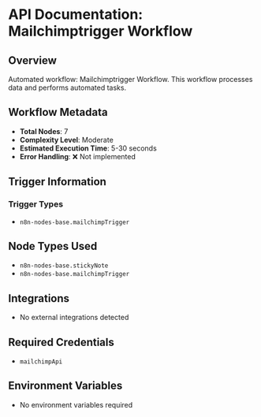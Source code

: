 # API Documentation: Mailchimptrigger Workflow

## Overview
Automated workflow: Mailchimptrigger Workflow. This workflow processes data and performs automated tasks.

## Workflow Metadata
- **Total Nodes**: 7
- **Complexity Level**: Moderate
- **Estimated Execution Time**: 5-30 seconds
- **Error Handling**: ❌ Not implemented

## Trigger Information
### Trigger Types
- `n8n-nodes-base.mailchimpTrigger`

## Node Types Used
- `n8n-nodes-base.stickyNote`
- `n8n-nodes-base.mailchimpTrigger`

## Integrations
- No external integrations detected

## Required Credentials
- `mailchimpApi`

## Environment Variables
- No environment variables required
